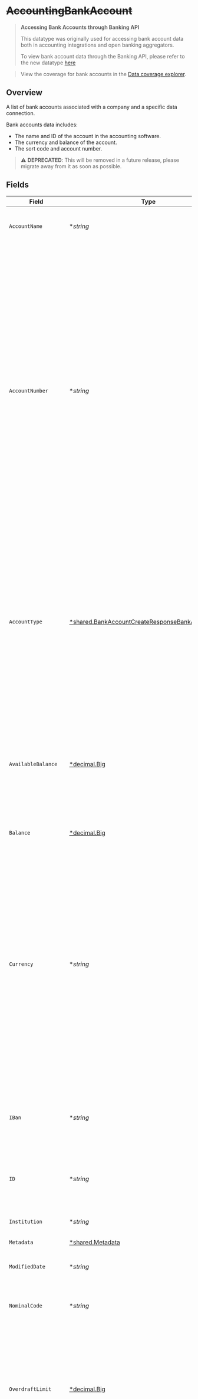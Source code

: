 # ~~AccountingBankAccount~~

> **Accessing Bank Accounts through Banking API**
> 
> This datatype was originally used for accessing bank account data both in accounting integrations and open banking aggregators. 
> 
> To view bank account data through the Banking API, please refer to the new datatype [here](https://docs.codat.io/bank-feeds-api#/schemas/Account)

> View the coverage for bank accounts in the <a className="external" href="https://knowledge.codat.io/supported-features/accounting?view=tab-by-data-type&dataType=bankAccounts" target="_blank">Data coverage explorer</a>.

## Overview

A list of bank accounts associated with a company and a specific data connection.

Bank accounts data includes:
* The name and ID of the account in the accounting software.
* The currency and balance of the account.
* The sort code and account number.

> :warning: **DEPRECATED**: This will be removed in a future release, please migrate away from it as soon as possible.


## Fields

| Field                                                                                                                                                                                                                                                                                                                                                                                                | Type                                                                                                                                                                                                                                                                                                                                                                                                 | Required                                                                                                                                                                                                                                                                                                                                                                                             | Description                                                                                                                                                                                                                                                                                                                                                                                          | Example                                                                                                                                                                                                                                                                                                                                                                                              |
| ---------------------------------------------------------------------------------------------------------------------------------------------------------------------------------------------------------------------------------------------------------------------------------------------------------------------------------------------------------------------------------------------------- | ---------------------------------------------------------------------------------------------------------------------------------------------------------------------------------------------------------------------------------------------------------------------------------------------------------------------------------------------------------------------------------------------------- | ---------------------------------------------------------------------------------------------------------------------------------------------------------------------------------------------------------------------------------------------------------------------------------------------------------------------------------------------------------------------------------------------------- | ---------------------------------------------------------------------------------------------------------------------------------------------------------------------------------------------------------------------------------------------------------------------------------------------------------------------------------------------------------------------------------------------------- | ---------------------------------------------------------------------------------------------------------------------------------------------------------------------------------------------------------------------------------------------------------------------------------------------------------------------------------------------------------------------------------------------------- |
| `AccountName`                                                                                                                                                                                                                                                                                                                                                                                        | **string*                                                                                                                                                                                                                                                                                                                                                                                            | :heavy_minus_sign:                                                                                                                                                                                                                                                                                                                                                                                   | Name of the bank account in the accounting software.                                                                                                                                                                                                                                                                                                                                                 |                                                                                                                                                                                                                                                                                                                                                                                                      |
| `AccountNumber`                                                                                                                                                                                                                                                                                                                                                                                      | **string*                                                                                                                                                                                                                                                                                                                                                                                            | :heavy_minus_sign:                                                                                                                                                                                                                                                                                                                                                                                   | Account number for the bank account.<br/><br/>Xero integrations<br/>Only a UK account number shows for bank accounts with GBP currency and a combined total of sort code and account number that equals 14 digits, For non-GBP accounts, the full bank account number is populated.<br/><br/>FreeAgent integrations<br/>For Credit accounts, only the last four digits are required. For other types, the field is optional. |                                                                                                                                                                                                                                                                                                                                                                                                      |
| `AccountType`                                                                                                                                                                                                                                                                                                                                                                                        | [*shared.BankAccountCreateResponseBankAccountType](../../../pkg/models/shared/bankaccountcreateresponsebankaccounttype.md)                                                                                                                                                                                                                                                                           | :heavy_minus_sign:                                                                                                                                                                                                                                                                                                                                                                                   | The type of transactions and balances on the account.  <br/>For Credit accounts, positive balances are liabilities, and positive transactions **reduce** liabilities.  <br/>For Debit accounts, positive balances are assets, and positive transactions **increase** assets.                                                                                                                         |                                                                                                                                                                                                                                                                                                                                                                                                      |
| `AvailableBalance`                                                                                                                                                                                                                                                                                                                                                                                   | [*decimal.Big](https://pkg.go.dev/github.com/ericlagergren/decimal#Big)                                                                                                                                                                                                                                                                                                                              | :heavy_minus_sign:                                                                                                                                                                                                                                                                                                                                                                                   | Total available balance of the bank account as reported by the underlying data source. This may take into account overdrafts or pending transactions for example.                                                                                                                                                                                                                                    |                                                                                                                                                                                                                                                                                                                                                                                                      |
| `Balance`                                                                                                                                                                                                                                                                                                                                                                                            | [*decimal.Big](https://pkg.go.dev/github.com/ericlagergren/decimal#Big)                                                                                                                                                                                                                                                                                                                              | :heavy_minus_sign:                                                                                                                                                                                                                                                                                                                                                                                   | Balance of the bank account.                                                                                                                                                                                                                                                                                                                                                                         |                                                                                                                                                                                                                                                                                                                                                                                                      |
| `Currency`                                                                                                                                                                                                                                                                                                                                                                                           | **string*                                                                                                                                                                                                                                                                                                                                                                                            | :heavy_minus_sign:                                                                                                                                                                                                                                                                                                                                                                                   | The currency data type in Codat is the [ISO 4217](https://en.wikipedia.org/wiki/ISO_4217) currency code, e.g. _GBP_.<br/><br/>## Unknown currencies<br/><br/>In line with the ISO 4217 specification, the code _XXX_ is used when the data source does not return a currency for a transaction. <br/><br/>There are only a very small number of edge cases where this currency code is returned by the Codat system. | GBP                                                                                                                                                                                                                                                                                                                                                                                                  |
| `IBan`                                                                                                                                                                                                                                                                                                                                                                                               | **string*                                                                                                                                                                                                                                                                                                                                                                                            | :heavy_minus_sign:                                                                                                                                                                                                                                                                                                                                                                                   | International bank account number of the account. Often used when making or receiving international payments.                                                                                                                                                                                                                                                                                        |                                                                                                                                                                                                                                                                                                                                                                                                      |
| `ID`                                                                                                                                                                                                                                                                                                                                                                                                 | **string*                                                                                                                                                                                                                                                                                                                                                                                            | :heavy_minus_sign:                                                                                                                                                                                                                                                                                                                                                                                   | Identifier for the account, unique for the company in the accounting software.                                                                                                                                                                                                                                                                                                                       |                                                                                                                                                                                                                                                                                                                                                                                                      |
| `Institution`                                                                                                                                                                                                                                                                                                                                                                                        | **string*                                                                                                                                                                                                                                                                                                                                                                                            | :heavy_minus_sign:                                                                                                                                                                                                                                                                                                                                                                                   | The institution of the bank account.                                                                                                                                                                                                                                                                                                                                                                 |                                                                                                                                                                                                                                                                                                                                                                                                      |
| `Metadata`                                                                                                                                                                                                                                                                                                                                                                                           | [*shared.Metadata](../../../pkg/models/shared/metadata.md)                                                                                                                                                                                                                                                                                                                                           | :heavy_minus_sign:                                                                                                                                                                                                                                                                                                                                                                                   | N/A                                                                                                                                                                                                                                                                                                                                                                                                  |                                                                                                                                                                                                                                                                                                                                                                                                      |
| `ModifiedDate`                                                                                                                                                                                                                                                                                                                                                                                       | **string*                                                                                                                                                                                                                                                                                                                                                                                            | :heavy_minus_sign:                                                                                                                                                                                                                                                                                                                                                                                   | N/A                                                                                                                                                                                                                                                                                                                                                                                                  | 2022-10-23 00:00:00 +0000 UTC                                                                                                                                                                                                                                                                                                                                                                        |
| `NominalCode`                                                                                                                                                                                                                                                                                                                                                                                        | **string*                                                                                                                                                                                                                                                                                                                                                                                            | :heavy_minus_sign:                                                                                                                                                                                                                                                                                                                                                                                   | Code used to identify each nominal account for a business.                                                                                                                                                                                                                                                                                                                                           |                                                                                                                                                                                                                                                                                                                                                                                                      |
| `OverdraftLimit`                                                                                                                                                                                                                                                                                                                                                                                     | [*decimal.Big](https://pkg.go.dev/github.com/ericlagergren/decimal#Big)                                                                                                                                                                                                                                                                                                                              | :heavy_minus_sign:                                                                                                                                                                                                                                                                                                                                                                                   | Pre-arranged overdraft limit of the account.<br/><br/>The value is always positive. For example, an overdraftLimit of `1000` means that the balance of the account can go down to `-1000`.                                                                                                                                                                                                           |                                                                                                                                                                                                                                                                                                                                                                                                      |
| `SortCode`                                                                                                                                                                                                                                                                                                                                                                                           | **string*                                                                                                                                                                                                                                                                                                                                                                                            | :heavy_minus_sign:                                                                                                                                                                                                                                                                                                                                                                                   | Sort code for the bank account.<br/><br/>Xero integrations<br/>The sort code is only displayed when the currency = GBP and the sort code and account number sum to 14 digits. For non-GBP accounts, this field is not populated.                                                                                                                                                                     |                                                                                                                                                                                                                                                                                                                                                                                                      |
| `SourceModifiedDate`                                                                                                                                                                                                                                                                                                                                                                                 | **string*                                                                                                                                                                                                                                                                                                                                                                                            | :heavy_minus_sign:                                                                                                                                                                                                                                                                                                                                                                                   | N/A                                                                                                                                                                                                                                                                                                                                                                                                  | 2022-10-23 00:00:00 +0000 UTC                                                                                                                                                                                                                                                                                                                                                                        |
| `Status`                                                                                                                                                                                                                                                                                                                                                                                             | [*shared.BankAccountStatus](../../../pkg/models/shared/bankaccountstatus.md)                                                                                                                                                                                                                                                                                                                         | :heavy_minus_sign:                                                                                                                                                                                                                                                                                                                                                                                   | Status of the bank account.                                                                                                                                                                                                                                                                                                                                                                          | Active                                                                                                                                                                                                                                                                                                                                                                                               |
| `SupplementalData`                                                                                                                                                                                                                                                                                                                                                                                   | [*shared.SupplementalData](../../../pkg/models/shared/supplementaldata.md)                                                                                                                                                                                                                                                                                                                           | :heavy_minus_sign:                                                                                                                                                                                                                                                                                                                                                                                   | Supplemental data is additional data you can include in our standard data types. <br/><br/>It is referenced as a configured dynamic key value pair that is unique to the accounting software. [Learn more](https://docs.codat.io/using-the-api/supplemental-data/overview) about supplemental data.                                                                                                  |                                                                                                                                                                                                                                                                                                                                                                                                      |